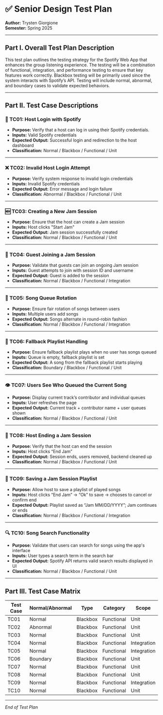 
# ✅ Senior Design Test Plan  
**Author:** Trysten Giorgione  
**Semester:** Spring 2025  

---

## Part I. Overall Test Plan Description

This test plan outlines the testing strategy for the Spotify Web App that enhances the group listening experience. The testing will be a combination of functional, integration, and performance testing to ensure that key features work correctly. Blackbox testing will be primarily used since the system interacts with Spotify’s API. Testing will include normal, abnormal, and boundary cases to validate expected behaviors.

---

## Part II. Test Case Descriptions

### 🔐 TC01: Host Login with Spotify
- **Purpose:** Verify that a host can log in using their Spotify credentials.
- **Inputs:** Valid Spotify credentials
- **Expected Output:** Successful login and redirection to the host dashboard
- **Classification:** Normal / Blackbox / Functional / Unit

---

### ❌ TC02: Invalid Host Login Attempt
- **Purpose:** Verify system response to invalid login credentials
- **Inputs:** Invalid Spotify credentials
- **Expected Output:** Error message and login failure
- **Classification:** Abnormal / Blackbox / Functional / Unit

---

### 🆕 TC03: Creating a New Jam Session
- **Purpose:** Ensure that the host can create a Jam session
- **Inputs:** Host clicks "Start Jam"
- **Expected Output:** Jam session successfully created
- **Classification:** Normal / Blackbox / Functional / Unit

---

### 👥 TC04: Guest Joining a Jam Session
- **Purpose:** Validate that guests can join an ongoing Jam session
- **Inputs:** Guest attempts to join with session ID and username
- **Expected Output:** Guest is added to the session
- **Classification:** Normal / Blackbox / Functional / Integration

---

### 🔄 TC05: Song Queue Rotation
- **Purpose:** Ensure fair rotation of songs between users
- **Inputs:** Multiple users add songs
- **Expected Output:** Songs alternate in round-robin fashion
- **Classification:** Normal / Blackbox / Functional / Integration

---

### 🎵 TC06: Fallback Playlist Handling
- **Purpose:** Ensure fallback playlist plays when no user has songs queued
- **Inputs:** Queue is empty, fallback playlist is set
- **Expected Output:** A song from the fallback playlist starts playing
- **Classification:** Boundary / Blackbox / Functional / Unit

---

### 👁️ TC07: Users See Who Queued the Current Song
- **Purpose:** Display current track’s contributor and individual queues
- **Inputs:** User refreshes the page
- **Expected Output:** Current track + contributor name + user queues shown
- **Classification:** Normal / Blackbox / Functional / Unit

---

### 🛑 TC08: Host Ending a Jam Session
- **Purpose:** Verify that the host can end the session
- **Inputs:** Host clicks “End Jam”
- **Expected Output:** Session ends, users removed, backend cleaned up
- **Classification:** Normal / Blackbox / Functional / Unit

---

### 💾 TC09: Saving a Jam Session Playlist
- **Purpose:** Allow host to save a playlist of played songs
- **Inputs:** Host clicks “End Jam” → “Ok” to save → chooses to cancel or confirm end
- **Expected Output:** Playlist saved as “Jam MM/DD/YYYY”; Jam continues or ends
- **Classification:** Normal / Blackbox / Functional / Integration

---

### 🔍 TC10: Song Search Functionality
- **Purpose:** Validate that users can search for songs using the app's interface
- **Inputs:** User types a search term in the search bar
- **Expected Output:** Spotify API returns valid search results displayed in UI
- **Classification:** Normal / Blackbox / Functional / Unit

---

## Part III. Test Case Matrix

| Test Case | Normal/Abnormal | Type      | Category     | Scope       |
|-----------|------------------|-----------|--------------|-------------|
| TC01      | Normal           | Blackbox  | Functional   | Unit        |
| TC02      | Abnormal         | Blackbox  | Functional   | Unit        |
| TC03      | Normal           | Blackbox  | Functional   | Unit        |
| TC04      | Normal           | Blackbox  | Functional   | Integration |
| TC05      | Normal           | Blackbox  | Functional   | Integration |
| TC06      | Boundary         | Blackbox  | Functional   | Unit        |
| TC07      | Normal           | Blackbox  | Functional   | Unit        |
| TC08      | Normal           | Blackbox  | Functional   | Unit        |
| TC09      | Normal           | Blackbox  | Functional   | Integration |
| TC10      | Normal           | Blackbox  | Functional   | Unit        |

---

*End of Test Plan*
